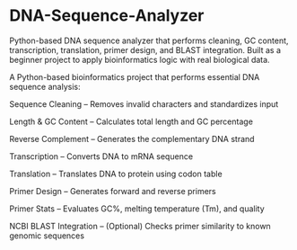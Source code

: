 # DNA-Sequence-Analyzer
Python-based DNA sequence analyzer that performs cleaning, GC content, transcription, translation, primer design, and BLAST integration. Built as a beginner project to apply bioinformatics logic with real biological data.

A Python-based bioinformatics project that performs essential DNA sequence analysis:

 Sequence Cleaning – Removes invalid characters and standardizes input

 Length & GC Content – Calculates total length and GC percentage

 Reverse Complement – Generates the complementary DNA strand

 Transcription – Converts DNA to mRNA sequence

 Translation – Translates DNA to protein using codon table

 Primer Design – Generates forward and reverse primers

 Primer Stats – Evaluates GC%, melting temperature (Tm), and quality

 NCBI BLAST Integration – (Optional) Checks primer similarity to known genomic sequences
